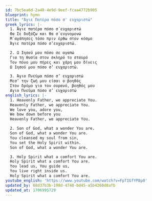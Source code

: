```yaml
---
id: 7bc5ea6d-2a40-4e9d-9eef-fcaa4772b905
blueprint: hymn
title: "Άγιε Πατέρα πόσο σ' ευχαριστώ"
greek_lyrics: |-
  1. Άγιε πατέρα πόσο σ΄ευχαριστώ
  Θα Σε δοξάζω και θα σ΄ευγνομονώ
  Μ΄αγάπησες τόσο πριν έρθω στον κόσμο
  Άγιε πατέρα πόσο σ’ευχαριστώ.

  2. Ω Ιησού μου πόσο σε αγαπώ
  Για τη θυσία στον σκληρό το σταυρό
  Τον πόνο μου πήρες και χάρη μου δίνεις
  Ω Ιησού μου πόσο σ’ ευχαριστώ.

  3. Άγιο Πνεύμα πόσο σ’ ευχαριστώ
  Μεσ’ την ζωή μου είσαι ο βοηθός
  Στον δρόμο για τον ουρανό, βοηθός μου
  Αγιο Πνεύμα πόσο σ’ ευχαριστώ
english_lyrics: |-
  1. Heavenly Father, we appreciate You.
  Heavenly Father, we appreciate You.
  We love you, adore you,
  We bow down before you
  Heavenly Father, we appreciate You.

  2. Son of God, what a wonder You are.
  Son of God, what a wonder You are.
  You cleansed my soul from sin,
  You set the Holy Spirit within.
  Son of God, what a wonder You are.

  3. Holy Spirit what a comfort You are.
  Holy Spirit what a comfort You are.
  You lead us, You guide us,
  You live right inside us.
  Holy Spirit what a comfort You are.
youtube_english: 'https://www.youtube.com/watch?v=FpTIGfYPBp0'
updated_by: 68d37b3b-198d-4740-bd45-a5b4260d8afb
updated_at: 1706995729
---
```

